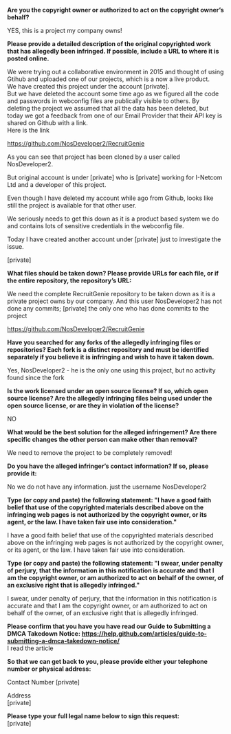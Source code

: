 **Are you the copyright owner or authorized to act on the copyright owner’s behalf?**

YES, this is a project my company owns!

**Please provide a detailed description of the original copyrighted work that has allegedly been infringed. If possible, include a URL to where it is posted online.**

We were trying out a collaborative environment in 2015 and thought of using Gtihub and uploaded one of our projects, which is a now a live product.  
We have created this project under the account [private].  
But we have deleted the account some time ago as we figured all the code and passwords in webconfig files are publically visible to others. By deleting the project we assumed that all the data has been deleted, but today we got a feedback from one of our Email Provider that their API key is shared on Github with a link.  
Here is the link  

https://github.com/NosDeveloper2/RecruitGenie

As you can see that project has been cloned by a user called NosDeveloper2.

But original account is under [private] who is [private] working for I-Netcom Ltd and a developer of this project.

Even though I have deleted my account while ago from Github, looks like still the project is available for that other user.

We seriously needs to get this down as it is a product based system we do and contains lots of sensitive credentials in the webconfig file.

Today I have created another account under [private] just to investigate the issue.

[private]

**What files should be taken down? Please provide URLs for each file, or if the entire repository, the repository’s URL:**

We need the complete RecruitGenie repository to be taken down as it is a private project owns by our company. And this user NosDeveloper2 has not done any commits; [private] the only one who has done commits to the project

https://github.com/NosDeveloper2/RecruitGenie

**Have you searched for any forks of the allegedly infringing files or repositories? Each fork is a distinct repository and must be identified separately if you believe it is infringing and wish to have it taken down.**

Yes, NosDeveloper2 - he is the only one using this project, but no activity found since the fork

**Is the work licensed under an open source license? If so, which open source license? Are the allegedly infringing files being used under the open source license, or are they in violation of the license?**

NO

**What would be the best solution for the alleged infringement? Are there specific changes the other person can make other than removal?**

We need to remove the project to be completely removed!

**Do you have the alleged infringer’s contact information? If so, please provide it:**

No we do not have any information. just the username NosDeveloper2

**Type (or copy and paste) the following statement: "I have a good faith belief that use of the copyrighted materials described above on the infringing web pages is not authorized by the copyright owner, or its agent, or the law. I have taken fair use into consideration."**

I have a good faith belief that use of the copyrighted materials described above on the infringing web pages is not authorized by the copyright owner, or its agent, or the law. I have taken fair use into consideration.

**Type (or copy and paste) the following statement: "I swear, under penalty of perjury, that the information in this notification is accurate and that I am the copyright owner, or am authorized to act on behalf of the owner, of an exclusive right that is allegedly infringed."**

I swear, under penalty of perjury, that the information in this notification is accurate and that I am the copyright owner, or am authorized to act on behalf of the owner, of an exclusive right that is allegedly infringed.

**Please confirm that you have you have read our Guide to Submitting a DMCA Takedown Notice: https://help.github.com/articles/guide-to-submitting-a-dmca-takedown-notice/**  
I read the article

**So that we can get back to you, please provide either your telephone number or physical address:**

Contact Number [private]

Address  
[private]

**Please type your full legal name below to sign this request:**  
[private]
